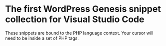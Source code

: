 # The first WordPress Genesis snippet collection for Visual Studio Code

These snippets are bound to the PHP language context. Your cursor will need to be inside a set of PHP tags.
